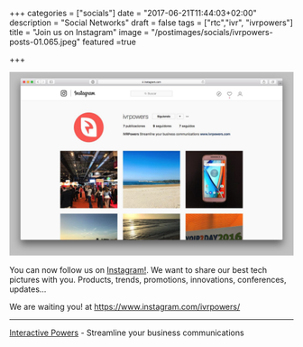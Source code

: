 +++
categories = ["socials"]
date = "2017-06-21T11:44:03+02:00"
description = "Social Networks"
draft = false
tags = ["rtc","ivr", "ivrpowers"]
title = "Join us on Instagram"
image = "/postimages/socials/ivrpowers-posts-01.065.jpeg"
featured =true

+++

![IVRPowers Instagram](/postimages/socials/ivrpowers-intragram.jpg)

You can now follow us on [Instagram!](https://www.instagram.com/ivrpowers/). We want to share our best tech pictures with you. Products, trends, promotions, innovations, conferences, updates... 

We are waiting you!  at https://www.instagram.com/ivrpowers/

---
[Interactive Powers](http://www.ivrpowers.com/) - Streamline your business communications



